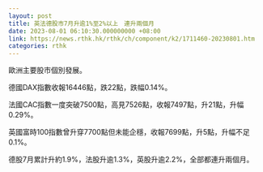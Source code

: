 ```yaml
---
layout: post
title: 英法德股市7月升逾1%至2%以上　連升兩個月
date: 2023-08-01 06:10:30.000000000 +08:00
link: https://news.rthk.hk/rthk/ch/component/k2/1711460-20230801.htm
categories: rthk
---
```


歐洲主要股市個別發展。

德國DAX指數收報16446點，跌22點，跌幅0.14%。

法國CAC指數一度突破7500點，高見7526點，收報7497點，升21點，升幅0.29%。

英國富時100指數曾升穿7700點但未能企穩，收報7699點，升5點，升幅不足0.1%。

德股7月累計升約1.9%，法股升逾1.3%，英股升逾2.2%，全部都連升兩個月。
